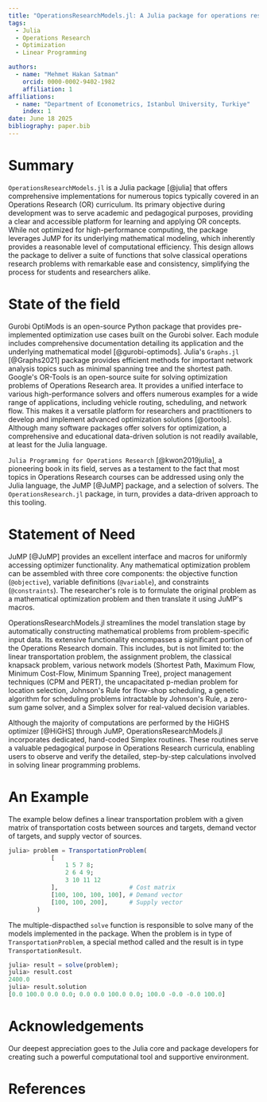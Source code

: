 ```yaml
---
title: "OperationsResearchModels.jl: A Julia package for operations research models"
tags:
  - Julia
  - Operations Research
  - Optimization
  - Linear Programming

authors:
  - name: "Mehmet Hakan Satman"
    orcid: 0000-0002-9402-1982
    affiliation: 1
affiliations:
  - name: "Department of Econometrics, Istanbul University, Turkiye"
    index: 1
date: June 18 2025
bibliography: paper.bib
---
```



# Summary

`OperationsResearchModels.jl` is a Julia package [@julia] that offers comprehensive implementations for numerous topics typically covered in an Operations Research (OR) curriculum. Its primary objective during development was to serve academic and pedagogical purposes, providing a clear and accessible platform for learning and applying OR concepts. While not optimized for high-performance computing, the package leverages JuMP for its underlying mathematical modeling, which inherently provides a reasonable level of computational efficiency. This design allows the package to deliver a suite of functions that solve classical operations research problems with remarkable ease and consistency, simplifying the process for students and researchers alike.

# State of the field

Gurobi OptiMods is an open-source Python package that provides pre-implemented optimization use cases built on the Gurobi solver. Each module includes comprehensive documentation detailing its application and the underlying mathematical model [@gurobi-optimods]. Julia's `Graphs.jl` [@Graphs2021] package provides efficient methods for important network analysis topics such as minimal spanning tree and the shortest path. Google's OR-Tools is an open-source suite for solving optimization problems of Operations Research area. It provides a unified interface to various high-performance solvers and offers numerous examples for a wide range of applications, including vehicle routing, scheduling, and network flow. This makes it a versatile platform for researchers and practitioners to develop and implement advanced optimization solutions [@ortools]. Although many software packages offer solvers for optimization, a comprehensive and educational data-driven solution is not readily available, at least for the Julia language.

`Julia Programming for Operations Research` [@kwon2019julia], a pioneering book in its field, serves as a testament to the fact that most topics in Operations Research courses can be addressed using only the Julia language, the JuMP [@JuMP] package, and a selection of solvers. The `OperationsResearch.jl` package, in turn, provides a data-driven approach to this tooling.

# Statement of Need

JuMP [@JuMP] provides an excellent interface and macros for uniformly accessing optimizer functionality. Any mathematical optimization problem can be assembled with three core components: the objective function (`@objective`), variable definitions (`@variable`), and constraints (`@constraints`). The researcher's role is to formulate the original problem as a mathematical optimization problem and then translate it using JuMP's macros.

OperationsResearchModels.jl streamlines the model translation stage by automatically constructing mathematical problems from problem-specific input data. Its extensive functionality encompasses a significant portion of the Operations Research domain. This includes, but is not limited to: the linear transportation problem, the assignment problem, the classical knapsack problem, various network models (Shortest Path, Maximum Flow, Minimum Cost-Flow, Minimum Spanning Tree), project management techniques (CPM and PERT), the uncapacitated p-median problem for location selection, Johnson's Rule for flow-shop scheduling, a genetic algorithm for scheduling problems intractable by Johnson's Rule, a zero-sum game solver, and a Simplex solver for real-valued decision variables.

Although the majority of computations are performed by the HiGHS optimizer [@HiGHS] through JuMP, OperationsResearchModels.jl incorporates dedicated, hand-coded Simplex routines. These routines serve a valuable pedagogical purpose in Operations Research curricula, enabling users to observe and verify the detailed, step-by-step calculations involved in solving linear programming problems.

# An Example

The example below defines a linear transportation problem with a given matrix 
of transportation costs between sources and targets, demand vector of targets, and 
supply vector of sources. 

```Julia
julia> problem = TransportationProblem(
            [
                1 5 7 8;
                2 6 4 9;
                3 10 11 12
            ],                    # Cost matrix
            [100, 100, 100, 100], # Demand vector
            [100, 100, 200],      # Supply vector
        )
```

The multiple-dispacthed `solve` function is responsible to solve many of the models implemented in the package. When the problem is in type of `TransportationProblem`, a special method called and the result is in type `TransportationResult`.

```Julia
julia> result = solve(problem);
julia> result.cost
2400.0
julia> result.solution
[0.0 100.0 0.0 0.0; 0.0 0.0 100.0 0.0; 100.0 -0.0 -0.0 100.0]
```

# Acknowledgements

Our deepest appreciation goes to the Julia core and package developers for creating such a powerful computational tool and supportive environment.

# References
